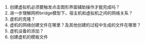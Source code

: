 1. 创建虚拟机必须要触发点击图形界面辅助操作才能完成吗？
2. 进一步理解网桥bridge模型下，宿主机和虚拟机之间的网络关系？
3. 虚机的克隆？
4. 虚机的网络创建文件在哪里？及其他创建的过程中生成的文件在哪里？
5. 虚机设备的添加？
6. 创建虚机的模板文件